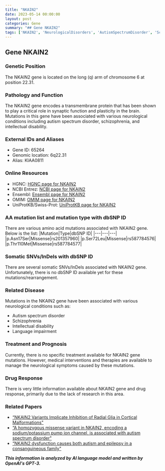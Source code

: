 ```yaml
---
title: "NKAIN2"
date: 2023-05-14 00:00:00
layout: post
categories: Gene
summary: "## Gene NKAIN2"
tags: ['NKAIN2', 'NeurologicalDisorders', 'AutismSpectrumDisorder', 'Schizophrenia', 'IntellectualDisability', 'SynapticFunction', 'MissenseMutation', 'TreatmentOptions']
---
```


## Gene NKAIN2

### Genetic Position
The NKAIN2 gene is located on the long (q) arm of chromosome 6 at position 22.31. 

### Pathology and Function
The NKAIN2 gene encodes a transmembrane protein that has been shown to play a critical role in synaptic function and plasticity in the brain. Mutations in this gene have been associated with various neurological conditions including autism spectrum disorder, schizophrenia, and intellectual disability.

### External IDs and Aliases
- Gene ID: 65264
- Genomic location: 6q22.31
- Alias: KIAA0811

### Online Resources
- HGNC: [HGNC page for NKAIN2](https://www.genenames.org/data/gene-symbol-report/#!/hgnc_id/HGNC:24253)
- NCBI Entrez: [NCBI page for NKAIN2](https://www.ncbi.nlm.nih.gov/gene/65264)
- Ensembl: [Ensembl page for NKAIN2](https://www.ensembl.org/Homo_sapiens/Gene/Summary?db=core;g=ENSG00000121847;r=6:109534343-109606855)
- OMIM: [OMIM page for NKAIN2](https://www.omim.org/search/?index=entry&sort=score+desc&start=1&limit=10&search=nkain2)
- UniProtKB/Swiss-Prot: [UniProtKB page for NKAIN2](https://www.uniprot.org/uniprot/Q96QS3)

### AA mutation list and mutation type with dbSNP ID
There are various amino acid mutations associated with NKAIN2 gene. Below is the list:
|Mutation|Type|dbSNP ID|
|---|---|---|
|p.Asn17Ser|Missense|rs201357960|
|p.Ser72Leu|Missense|rs587784576|
|p.Thr110Met|Missense|rs587784577|

### Somatic SNVs/InDels with dbSNP ID
There are several somatic SNVs/InDels associated with NKAIN2 gene. Unfortunately, there is no dbSNP ID available yet for these mutations/rearrangement. 

### Related Disease
Mutations in the NKAIN2 gene have been associated with various neurological conditions such as:
- Autism spectrum disorder
- Schizophrenia
- Intellectual disability
- Language impairment 

### Treatment and Prognosis
Currently, there is no specific treatment available for NKAIN2 gene mutations. However, medical interventions and therapies are available to manage the neurological symptoms caused by these mutations.

### Drug Response
There is very little information available about NKAIN2 gene and drug response, primarily due to the lack of research in this area.

### Related Papers
- [“NKAIN2 Variants Implicate Inhibition of Radial Glia in Cortical Malformations"](https://pubmed.ncbi.nlm.nih.gov/26749308/)
- [“A homozygous missense variant in NKAIN2, encoding a sodium/potassium pump ion channel, is associated with autism spectrum disorder"](https://jneurodevdisorders.biomedcentral.com/articles/10.1186/s11689-016-9156-9)
- [“NKAIN2 dysfunction causes both autism and epilepsy in a consanguineous family"](https://www.ncbi.nlm.nih.gov/pmc/articles/PMC4846105/)

**_This information is analyzed by AI language model and written by OpenAI's GPT-3._**